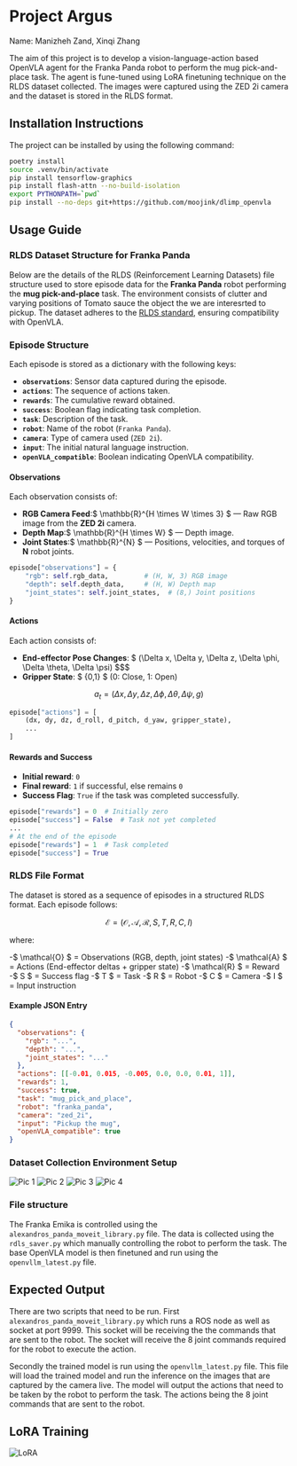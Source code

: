 # Project Argus

Name: Manizheh Zand, Xinqi Zhang

The aim of this project is to develop a vision-language-action based OpenVLA agent for the Franka Panda robot to perform the mug pick-and-place task. The agent is fune-tuned using LoRA finetuning technique on the RLDS dataset collected. The images were captured using the ZED 2i camera and the dataset is stored in the RLDS format.

## Installation Instructions

The project can be installed by using the following command:

```bash
poetry install
source .venv/bin/activate
pip install tensorflow-graphics
pip install flash-attn --no-build-isolation
export PYTHONPATH=`pwd`
pip install --no-deps git+https://github.com/moojink/dlimp_openvla
```

## Usage Guide

### RLDS Dataset Structure for Franka Panda

Below are the details of the RLDS (Reinforcement Learning Datasets) file structure used to store episode data for the **Franka Panda** robot performing the **mug pick-and-place** task. The environment consists of clutter and varying positions of Tomato sauce the object the we are interesrted to pickup. The dataset adheres to the [RLDS standard](https://github.com/google-research/rlds), ensuring compatibility with OpenVLA.

### **Episode Structure**

Each episode is stored as a dictionary with the following keys:

- **`observations`**: Sensor data captured during the episode.
- **`actions`**: The sequence of actions taken.
- **`rewards`**: The cumulative reward obtained.
- **`success`**: Boolean flag indicating task completion.
- **`task`**: Description of the task.
- **`robot`**: Name of the robot (`Franka Panda`).
- **`camera`**: Type of camera used (`ZED 2i`).
- **`input`**: The initial natural language instruction.
- **`openVLA_compatible`**: Boolean indicating OpenVLA compatibility.

#### **Observations**

Each observation consists of:

- **RGB Camera Feed**:$ \mathbb{R}^{H \times W \times 3} $ — Raw RGB image from the **ZED 2i** camera.
- **Depth Map**:$ \mathbb{R}^{H \times W} $ — Depth image.
- **Joint States**:$ \mathbb{R}^{N} $ — Positions, velocities, and torques of **N** robot joints.

```python
episode["observations"] = {
    "rgb": self.rgb_data,         # (H, W, 3) RGB image
    "depth": self.depth_data,     # (H, W) Depth map
    "joint_states": self.joint_states,  # (8,) Joint positions
}
```

#### **Actions**

Each action consists of:

- **End-effector Pose Changes**: $ (\Delta x, \Delta y, \Delta z, \Delta \phi, \Delta \theta, \Delta \psi) $$$
- **Gripper State**: $ \{0,1\} $ (0: Close, 1: Open)

$$
a_t = (\Delta x, \Delta y, \Delta z, \Delta \phi, \Delta \theta, \Delta \psi, g)
$$

```python
episode["actions"] = [
    (dx, dy, dz, d_roll, d_pitch, d_yaw, gripper_state),
    ...
]
```

#### **Rewards and Success**

- **Initial reward**: `0`
- **Final reward**: `1` if successful, else remains `0`
- **Success Flag**: `True` if the task was completed successfully.

```python
episode["rewards"] = 0  # Initially zero
episode["success"] = False  # Task not yet completed
...
# At the end of the episode
episode["rewards"] = 1  # Task completed
episode["success"] = True
```

### **RLDS File Format**

The dataset is stored as a sequence of episodes in a structured RLDS format. Each episode follows:

$$
\mathcal{E} = (\mathcal{O}, \mathcal{A}, \mathcal{R}, S, T, R, C, I)
$$

where:

-$ \mathcal{O} $ = Observations (RGB, depth, joint states)
-$ \mathcal{A} $ = Actions (End-effector deltas + gripper state)
-$ \mathcal{R} $ = Reward
-$ S $ = Success flag
-$ T $ = Task
-$ R $ = Robot
-$ C $ = Camera
-$ I $ = Input instruction

#### **Example JSON Entry**

```json
{
  "observations": {
    "rgb": "...",
    "depth": "...",
    "joint_states": "..."
  },
  "actions": [[-0.01, 0.015, -0.005, 0.0, 0.0, 0.01, 1]],
  "rewards": 1,
  "success": true,
  "task": "mug_pick_and_place",
  "robot": "franka_panda",
  "camera": "zed_2i",
  "input": "Pickup the mug",
  "openVLA_compatible": true
}
```

### Dataset Collection Environment Setup

![Pic 1](images/IMG_0204.jpg)
![Pic 2](images/IMG_0205.jpg)
![Pic 3](images/IMG_0206.jpg)
![Pic 4](images/IMG_0207.jpg)

### File structure

The Franka Emika is controlled using the `alexandros_panda_moveit_library.py` file. The data is collected using the `rdls_saver.py` which manually controlling the robot to perform the task. The base OpenVLA model is then finetuned and run using the `openvllm_latest.py` file.

## Expected Output

There are two scripts that need to be run. First `alexandros_panda_moveit_library.py` which runs a ROS node as well as socket at port 9999. This socket will be receiving the the commands that are sent to the robot. The socket will receive the 8 joint commands required for the robot to execute the action.

Secondly the trained model is run using the `openvllm_latest.py` file. This file will load the trained model and run the inference on the images that are captured by the camera live. The model will output the actions that need to be taken by the robot to perform the task. The actions being the 8 joint commands that are sent to the robot.

## LoRA Training

![LoRA](images/LoRA.png)
